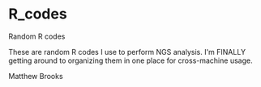 # R_codes
Random R codes

These are random R codes I use to perform NGS analysis. I'm FINALLY getting around to organizing them in one place for cross-machine usage.

Matthew Brooks
